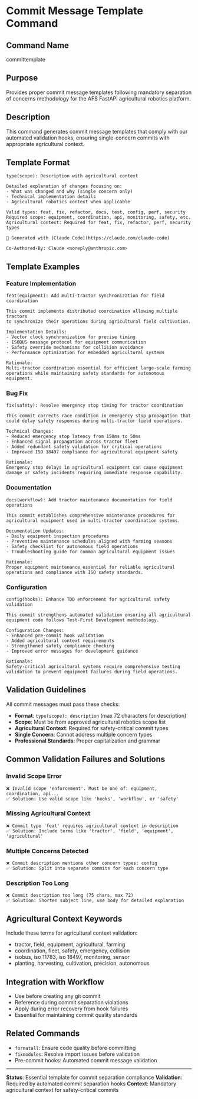 # Commit Message Template Command

## Command Name
committemplate

## Purpose
Provides proper commit message templates following mandatory separation of concerns methodology for the AFS FastAPI agricultural robotics platform.

## Description
This command generates commit message templates that comply with our automated validation hooks, ensuring single-concern commits with appropriate agricultural context.

## Template Format
```
type(scope): Description with agricultural context

Detailed explanation of changes focusing on:
- What was changed and why (single concern only)
- Technical implementation details
- Agricultural robotics context when applicable

Valid types: feat, fix, refactor, docs, test, config, perf, security
Required scope: equipment, coordination, api, monitoring, safety, etc.
Agricultural context: Required for feat, fix, refactor, perf, security types

🤖 Generated with [Claude Code](https://claude.com/claude-code)

Co-Authored-By: Claude <noreply@anthropic.com>
```

## Template Examples

### Feature Implementation
```
feat(equipment): Add multi-tractor synchronization for field coordination

This commit implements distributed coordination allowing multiple tractors
to synchronize their operations during agricultural field cultivation.

Implementation Details:
- Vector clock synchronization for precise timing
- ISOBUS message protocol for equipment communication
- Safety override mechanisms for collision avoidance
- Performance optimization for embedded agricultural systems

Rationale:
Multi-tractor coordination essential for efficient large-scale farming
operations while maintaining safety standards for autonomous equipment.
```

### Bug Fix
```
fix(safety): Resolve emergency stop timing for tractor coordination

This commit corrects race condition in emergency stop propagation that
could delay safety responses during multi-tractor field operations.

Technical Changes:
- Reduced emergency stop latency from 150ms to 50ms
- Enhanced signal propagation across tractor fleet
- Added redundant safety validation for critical operations
- Improved ISO 18497 compliance for agricultural equipment safety

Rationale:
Emergency stop delays in agricultural equipment can cause equipment
damage or safety incidents requiring immediate response capability.
```

### Documentation
```
docs(workflow): Add tractor maintenance documentation for field operations

This commit establishes comprehensive maintenance procedures for
agricultural equipment used in multi-tractor coordination systems.

Documentation Updates:
- Daily equipment inspection procedures
- Preventive maintenance schedules aligned with farming seasons
- Safety checklist for autonomous field operations
- Troubleshooting guide for common agricultural equipment issues

Rationale:
Proper equipment maintenance essential for reliable agricultural
operations and compliance with ISO safety standards.
```

### Configuration
```
config(hooks): Enhance TDD enforcement for agricultural safety validation

This commit strengthens automated validation ensuring all agricultural
equipment code follows Test-First Development methodology.

Configuration Changes:
- Enhanced pre-commit hook validation
- Added agricultural context requirements
- Strengthened safety compliance checking
- Improved error messages for development guidance

Rationale:
Safety-critical agricultural systems require comprehensive testing
validation to prevent equipment failures during field operations.
```

## Validation Guidelines
All commit messages must pass these checks:
- **Format**: `type(scope): description` (max 72 characters for description)
- **Scope**: Must be from approved agricultural robotics scope list
- **Agricultural Context**: Required for safety-critical commit types
- **Single Concern**: Cannot address multiple concern types
- **Professional Standards**: Proper capitalization and grammar

## Common Validation Failures and Solutions

### Invalid Scope Error
```
❌ Invalid scope 'enforcement'. Must be one of: equipment, coordination, api...
✅ Solution: Use valid scope like 'hooks', 'workflow', or 'safety'
```

### Missing Agricultural Context
```
❌ Commit type 'feat' requires agricultural context in description
✅ Solution: Include terms like 'tractor', 'field', 'equipment', 'agricultural'
```

### Multiple Concerns Detected
```
❌ Commit description mentions other concern types: config
✅ Solution: Split into separate commits for each concern type
```

### Description Too Long
```
❌ Commit description too long (75 chars, max 72)
✅ Solution: Shorten subject line, use body for detailed explanation
```

## Agricultural Context Keywords
Include these terms for agricultural context validation:
- tractor, field, equipment, agricultural, farming
- coordination, fleet, safety, emergency, collision
- isobus, iso 11783, iso 18497, monitoring, sensor
- planting, harvesting, cultivation, precision, autonomous

## Integration with Workflow
- Use before creating any git commit
- Reference during commit separation violations
- Apply during error recovery from hook failures
- Essential for maintaining commit quality standards

## Related Commands
- `formatall`: Ensure code quality before committing
- `fixmodules`: Resolve import issues before validation
- Pre-commit hooks: Automated commit message validation

---

**Status**: Essential template for commit separation compliance
**Validation**: Required by automated commit separation hooks
**Context**: Mandatory agricultural context for safety-critical commits